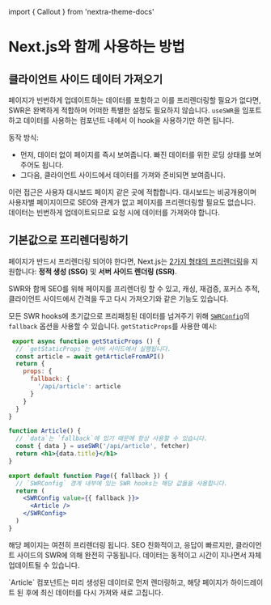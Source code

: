 import { Callout } from 'nextra-theme-docs'

# Next.js와 함께 사용하는 방법

## 클라이언트 사이드 데이터 가져오기

페이지가 빈번하게 업데이트하는 데이터를 포함하고 이를 프리렌더링할 필요가 없다면, SWR은 완벽하게 적합하며 어떠한 특별한 설정도 필요하지 않습니다. `useSWR`을 임포트하고 데이터를 사용하는 컴포넌트 내에서 이 hook을 사용하기만 하면 됩니다.

동작 방식:

- 먼저, 데이터 없이 페이지를 즉시 보여줍니다. 빠진 데이터를 위한 로딩 상태를 보여주어도 됩니다.
- 그다음, 클라이언트 사이드에서 데이터를 가져와 준비되면 보여줍니다.

이런 접근은 사용자 대시보드 페이지 같은 곳에 적합합니다. 대시보드는 비공개용이며 사용자별 페이지이므로 SEO와 관계가 없고 페이지를 프리렌더링할 필요도 없습니다. 데이터는 빈번하게 업데이트되므로 요청 시에 데이터를 가져와야 합니다.

## 기본값으로 프리렌더링하기

페이지가 반드시 프리렌더링 되어야 한다면, Next.js는 [2가지 형태의 프리렌더링](https://nextjs.org/docs/basic-features/data-fetching)을 지원합니다:
**정적 생성 (SSG)** 및 **서버 사이드 렌더링 (SSR)**.

SWR와 함께 SEO를 위해 페이지를 프리렌더링 할 수 있고, 캐싱, 재검증, 포커스 추적, 클라이언트 사이드에서 간격을 두고 다시 가져오기와 같은 기능도 있습니다.

모든 SWR hooks에 초기값으로 프리패칭된 데이터를 넘겨주기 위해 [`SWRConfig`](/docs/global-configuration)의 `fallback` 옵션을 사용할 수 있습니다.
`getStaticProps`를 사용한 예시:

```jsx
 export async function getStaticProps () {
  // `getStaticProps`는 서버 사이드에서 실행됩니다.
  const article = await getArticleFromAPI()
  return {
    props: {
      fallback: {
        '/api/article': article
      }
    }
  }
}

function Article() {
  // `data`는 `fallback`에 있기 때문에 항상 사용할 수 있습니다.
  const { data } = useSWR('/api/article', fetcher)
  return <h1>{data.title}</h1>
}

export default function Page({ fallback }) {
  // `SWRConfig` 경계 내부에 있는 SWR hooks는 해당 값들을 사용합니다.
  return (
    <SWRConfig value={{ fallback }}>
      <Article />
    </SWRConfig>
  )
}
```

해당 페이지는 여전히 프리렌더링 됩니다. SEO 친화적이고, 응답이 빠르지만, 클라이언트 사이드의 SWR에 의해 완전히 구동됩니다. 데이터는 동적이고 시간이 지나면서 자체 업데이트될 수 있습니다.

<Callout emoji="💡">
  `Article` 컴포넌트는 미리 생성된 데이터로 먼저 렌더링하고, 해당 페이지가 하이드레이트 된 후에 최신 데이터를 다시 가져와 새로 고칩니다. 
</Callout>

